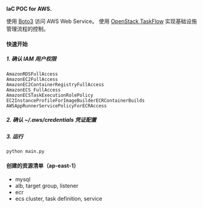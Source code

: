 **IaC POC for AWS.**

使用 [Boto3](https://boto3.amazonaws.com/v1/documentation/api/latest/index.html) 访问 AWS Web Service。
使用 [OpenStack TaskFlow](https://docs.openstack.org/taskflow/latest/user/index.html) 实现基础设施管理流程的控制。

#### 快速开始

##### 1. 确认 IAM 用户权限

```
AmazonRDSFullAccess
AmazonEC2FullAccess
AmazonEC2ContainerRegistryFullAccess
AmazonECS_FullAccess
AmazonECSTaskExecutionRolePolicy
EC2InstanceProfileForImageBuilderECRContainerBuilds
AWSAppRunnerServicePolicyForECRAccess
```

##### 2. 确认 ~/.aws/credentials 凭证配置

##### 3. 运行

```
python main.py
```

#### 创建的资源清单（ap-east-1）

* mysql
* alb, target group, listener
* ecr
* ecs cluster, task definition, service
